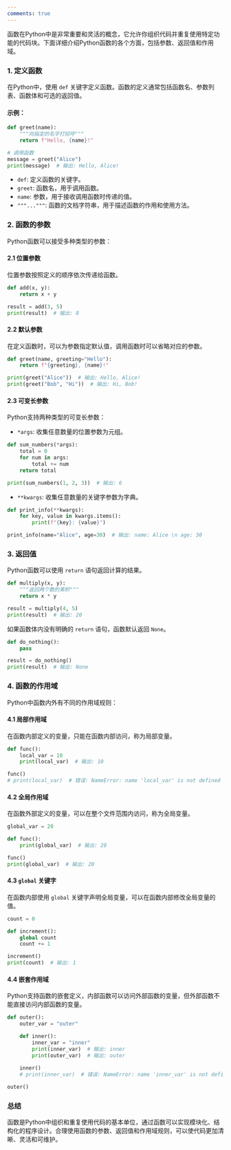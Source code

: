 ```yaml
---
comments: true
---
```


函数在Python中是非常重要和灵活的概念，它允许你组织代码并重复使用特定功能的代码块。下面详细介绍Python函数的各个方面，包括参数、返回值和作用域。

### 1. 定义函数

在Python中，使用 `def` 关键字定义函数。函数的定义通常包括函数名、参数列表、函数体和可选的返回值。

#### 示例：

```python
def greet(name):
    """向指定的名字打招呼"""
    return f"Hello, {name}!"

# 调用函数
message = greet("Alice")
print(message)  # 输出: Hello, Alice!
```

- `def`: 定义函数的关键字。
- `greet`: 函数名，用于调用函数。
- `name`: 参数，用于接收调用函数时传递的值。
- `"""..."""`: 函数的文档字符串，用于描述函数的作用和使用方法。

### 2. 函数的参数

Python函数可以接受多种类型的参数：

#### 2.1 位置参数

位置参数按照定义的顺序依次传递给函数。

```python
def add(x, y):
    return x + y

result = add(3, 5)
print(result)  # 输出: 8
```

#### 2.2 默认参数

在定义函数时，可以为参数指定默认值，调用函数时可以省略对应的参数。

```python
def greet(name, greeting="Hello"):
    return f"{greeting}, {name}!"

print(greet("Alice"))  # 输出: Hello, Alice!
print(greet("Bob", "Hi"))  # 输出: Hi, Bob!
```

#### 2.3 可变长参数

Python支持两种类型的可变长参数：

- `*args`: 收集任意数量的位置参数为元组。

```python
def sum_numbers(*args):
    total = 0
    for num in args:
        total += num
    return total

print(sum_numbers(1, 2, 3))  # 输出: 6
```

- `**kwargs`: 收集任意数量的关键字参数为字典。

```python
def print_info(**kwargs):
    for key, value in kwargs.items():
        print(f"{key}: {value}")

print_info(name="Alice", age=30)  # 输出: name: Alice \n age: 30
```

### 3. 返回值

Python函数可以使用 `return` 语句返回计算的结果。

```python
def multiply(x, y):
    """返回两个数的乘积"""
    return x * y

result = multiply(4, 5)
print(result)  # 输出: 20
```

如果函数体内没有明确的 `return` 语句，函数默认返回 `None`。

```python
def do_nothing():
    pass

result = do_nothing()
print(result)  # 输出: None
```

### 4. 函数的作用域

Python中函数内外有不同的作用域规则：

#### 4.1 局部作用域

在函数内部定义的变量，只能在函数内部访问，称为局部变量。

```python
def func():
    local_var = 10
    print(local_var)  # 输出: 10

func()
# print(local_var)  # 错误: NameError: name 'local_var' is not defined
```

#### 4.2 全局作用域

在函数外部定义的变量，可以在整个文件范围内访问，称为全局变量。

```python
global_var = 20

def func():
    print(global_var)  # 输出: 20

func()
print(global_var)  # 输出: 20
```

#### 4.3 `global` 关键字

在函数内部使用 `global` 关键字声明全局变量，可以在函数内部修改全局变量的值。

```python
count = 0

def increment():
    global count
    count += 1

increment()
print(count)  # 输出: 1
```

#### 4.4 嵌套作用域

Python支持函数的嵌套定义，内部函数可以访问外部函数的变量，但外部函数不能直接访问内部函数的变量。

```python
def outer():
    outer_var = "outer"

    def inner():
        inner_var = "inner"
        print(inner_var)  # 输出: inner
        print(outer_var)  # 输出: outer
    
    inner()
    # print(inner_var)  # 错误: NameError: name 'inner_var' is not defined

outer()
```

### 总结

函数是Python中组织和重复使用代码的基本单位，通过函数可以实现模块化、结构化的程序设计。合理使用函数的参数、返回值和作用域规则，可以使代码更加清晰、灵活和可维护。